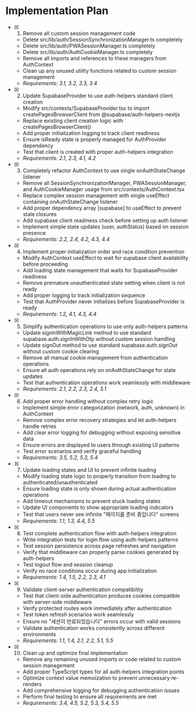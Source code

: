 # Implementation Plan

- [x] 1. Remove all custom session management code






  - Delete src/lib/auth/SessionSynchronizationManager.ts completely
  - Delete src/lib/auth/PWASessionManager.ts completely  
  - Delete src/lib/auth/AuthCookieManager.ts completely
  - Remove all imports and references to these managers from AuthContext
  - Clean up any unused utility functions related to custom session management
  - _Requirements: 3.1, 3.2, 3.3, 3.4_

- [x] 2. Update SupabaseProvider to use auth-helpers standard client creation




  - Modify src/contexts/SupabaseProvider.tsx to import createPagesBrowserClient from @supabase/auth-helpers-nextjs
  - Replace existing client creation logic with createPagesBrowserClient<Database>()
  - Add proper initialization logging to track client readiness
  - Ensure isReady state is properly managed for AuthProvider dependency
  - Test that client is created with proper auth-helpers integration
  - _Requirements: 2.1, 2.3, 4.1, 4.2_

- [x] 3. Completely refactor AuthContext to use single onAuthStateChange listener



  - Remove all SessionSynchronizationManager, PWASessionManager, and AuthCookieManager usage from src/contexts/AuthContext.tsx
  - Replace complex session management with single useEffect containing onAuthStateChange listener
  - Add proper dependency array [supabase] to useEffect to prevent stale closures
  - Add supabase client readiness check before setting up auth listener
  - Implement simple state updates (user, authStatus) based on session presence
  - _Requirements: 2.2, 2.4, 4.2, 4.3, 4.4_

- [x] 4. Implement proper initialization order and race condition prevention





  - Modify AuthContext useEffect to wait for supabase client availability before proceeding
  - Add loading state management that waits for SupabaseProvider readiness
  - Remove premature unauthenticated state setting when client is not ready
  - Add proper logging to track initialization sequence
  - Test that AuthProvider never initializes before SupabaseProvider is ready
  - _Requirements: 1.2, 4.1, 4.3, 4.4_

- [x] 5. Simplify authentication operations to use only auth-helpers patterns





  - Update signInWithMagicLink method to use standard supabase.auth.signInWithOtp without custom session handling
  - Update signOut method to use standard supabase.auth.signOut without custom cookie clearing
  - Remove all manual cookie management from authentication operations
  - Ensure all auth operations rely on onAuthStateChange for state updates
  - Test that authentication operations work seamlessly with middleware
  - _Requirements: 2.1, 2.2, 2.3, 2.4, 5.1_

- [x] 6. Add proper error handling without complex retry logic





  - Implement simple error categorization (network, auth, unknown) in AuthContext
  - Remove complex error recovery strategies and let auth-helpers handle retries
  - Add clear error logging for debugging without exposing sensitive data
  - Ensure errors are displayed to users through existing UI patterns
  - Test error scenarios and verify graceful handling
  - _Requirements: 3.5, 5.2, 5.3, 5.4_

- [x] 7. Update loading states and UI to prevent infinite loading





  - Modify loading state logic to properly transition from loading to authenticated/unauthenticated
  - Ensure loading state is only shown during actual authentication operations
  - Add timeout mechanisms to prevent stuck loading states
  - Update UI components to show appropriate loading indicators
  - Test that users never see infinite "페이지를 준비 중입니다" screens
  - _Requirements: 1.1, 1.3, 4.4, 5.5_

- [x] 8. Test complete authentication flow with auth-helpers integration





  - Write integration tests for login flow using auth-helpers patterns
  - Test session persistence across page refreshes and navigation
  - Verify that middleware can properly parse cookies generated by auth-helpers
  - Test logout flow and session cleanup
  - Verify no race conditions occur during app initialization
  - _Requirements: 1.4, 1.5, 2.2, 2.3, 4.1_

- [x] 9. Validate client-server authentication compatibility






  - Test that client-side authentication produces cookies compatible with server-side middleware
  - Verify protected routes work immediately after authentication
  - Test token refresh scenarios work seamlessly
  - Ensure no "세션이 만료되었습니다" errors occur with valid sessions
  - Validate authentication works consistently across different environments
  - _Requirements: 1.1, 1.4, 2.1, 2.2, 5.1, 5.5_

- [x] 10. Clean up and optimize final implementation






  - Remove any remaining unused imports or code related to custom session management
  - Add proper TypeScript types for all auth-helpers integration points
  - Optimize context value memoization to prevent unnecessary re-renders
  - Add comprehensive logging for debugging authentication issues
  - Perform final testing to ensure all requirements are met
  - _Requirements: 3.4, 4.5, 5.2, 5.3, 5.4, 5.5_